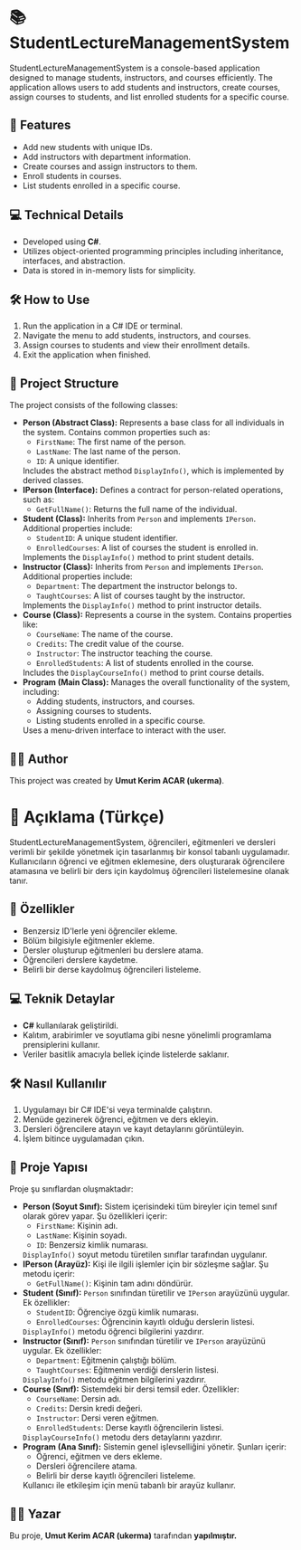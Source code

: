 <h1>📚 StudentLectureManagementSystem</h1>

<p>StudentLectureManagementSystem is a console-based application designed to manage students, instructors, and courses efficiently. The application allows users to add students and instructors, create courses, assign courses to students, and list enrolled students for a specific course.</p>

<h2>🌟 Features</h2>
<ul>
    <li> Add new students with unique IDs.</li>
    <li> Add instructors with department information.</li>
    <li> Create courses and assign instructors to them.</li>
    <li> Enroll students in courses.</li>
    <li> List students enrolled in a specific course.</li>
</ul>

<h2>💻 Technical Details</h2>
<ul>
    <li> Developed using <b>C#</b>.</li>
    <li> Utilizes object-oriented programming principles including inheritance, interfaces, and abstraction.</li>
    <li> Data is stored in in-memory lists for simplicity.</li>
</ul>

<h2>🛠️ How to Use</h2>
<ol>
    <li>Run the application in a C# IDE or terminal.</li>
    <li>Navigate the menu to add students, instructors, and courses.</li>
    <li>Assign courses to students and view their enrollment details.</li>
    <li>Exit the application when finished.</li>
</ol>

<h2>📂 Project Structure</h2>
<p>The project consists of the following classes:</p>
<ul>
    <li>
        <b>Person (Abstract Class):</b>  
        Represents a base class for all individuals in the system. Contains common properties such as:
        <ul>
            <li><code>FirstName</code>: The first name of the person.</li>
            <li><code>LastName</code>: The last name of the person.</li>
            <li><code>ID</code>: A unique identifier.</li>
        </ul>
        Includes the abstract method <code>DisplayInfo()</code>, which is implemented by derived classes.
    </li>
    <li>
        <b>IPerson (Interface):</b>  
        Defines a contract for person-related operations, such as:
        <ul>
            <li><code>GetFullName()</code>: Returns the full name of the individual.</li>
        </ul>
    </li>
    <li>
        <b>Student (Class):</b>  
        Inherits from <code>Person</code> and implements <code>IPerson</code>. Additional properties include:
        <ul>
            <li><code>StudentID</code>: A unique student identifier.</li>
            <li><code>EnrolledCourses</code>: A list of courses the student is enrolled in.</li>
        </ul>
        Implements the <code>DisplayInfo()</code> method to print student details.
    </li>
    <li>
        <b>Instructor (Class):</b>  
        Inherits from <code>Person</code> and implements <code>IPerson</code>. Additional properties include:
        <ul>
            <li><code>Department</code>: The department the instructor belongs to.</li>
            <li><code>TaughtCourses</code>: A list of courses taught by the instructor.</li>
        </ul>
        Implements the <code>DisplayInfo()</code> method to print instructor details.
    </li>
    <li>
        <b>Course (Class):</b>  
        Represents a course in the system. Contains properties like:
        <ul>
            <li><code>CourseName</code>: The name of the course.</li>
            <li><code>Credits</code>: The credit value of the course.</li>
            <li><code>Instructor</code>: The instructor teaching the course.</li>
            <li><code>EnrolledStudents</code>: A list of students enrolled in the course.</li>
        </ul>
        Includes the <code>DisplayCourseInfo()</code> method to print course details.
    </li>
    <li>
        <b>Program (Main Class):</b>  
        Manages the overall functionality of the system, including:
        <ul>
            <li>Adding students, instructors, and courses.</li>
            <li>Assigning courses to students.</li>
            <li>Listing students enrolled in a specific course.</li>
        </ul>
        Uses a menu-driven interface to interact with the user.
    </li>
</ul>

<h2>👨‍💻 Author</h2> <p> This project was created by <strong>Umut Kerim ACAR (ukerma)</strong>. </p>

<h1>📖 Açıklama (Türkçe)</h1>

<p>StudentLectureManagementSystem, öğrencileri, eğitmenleri ve dersleri verimli bir şekilde yönetmek için tasarlanmış bir konsol tabanlı uygulamadır. Kullanıcıların öğrenci ve eğitmen eklemesine, ders oluşturarak öğrencilere atamasına ve belirli bir ders için kaydolmuş öğrencileri listelemesine olanak tanır.</p>

<h2>🌟 Özellikler</h2>
<ul>
    <li> Benzersiz ID'lerle yeni öğrenciler ekleme.</li>
    <li> Bölüm bilgisiyle eğitmenler ekleme.</li>
    <li> Dersler oluşturup eğitmenleri bu derslere atama.</li>
    <li> Öğrencileri derslere kaydetme.</li>
    <li> Belirli bir derse kaydolmuş öğrencileri listeleme.</li>
</ul>

<h2>💻 Teknik Detaylar</h2>
<ul>
    <li> <b>C#</b> kullanılarak geliştirildi.</li>
    <li> Kalıtım, arabirimler ve soyutlama gibi nesne yönelimli programlama prensiplerini kullanır.</li>
    <li> Veriler basitlik amacıyla bellek içinde listelerde saklanır.</li>
</ul>

<h2>🛠️ Nasıl Kullanılır</h2>
<ol>
    <li>Uygulamayı bir C# IDE'si veya terminalde çalıştırın.</li>
    <li>Menüde gezinerek öğrenci, eğitmen ve ders ekleyin.</li>
    <li>Dersleri öğrencilere atayın ve kayıt detaylarını görüntüleyin.</li>
    <li>İşlem bitince uygulamadan çıkın.</li>
</ol>

<h2>📂 Proje Yapısı</h2>
<p>Proje şu sınıflardan oluşmaktadır:</p>
<ul>
    <li>
        <b>Person (Soyut Sınıf):</b>  
        Sistem içerisindeki tüm bireyler için temel sınıf olarak görev yapar. Şu özellikleri içerir:
        <ul>
            <li><code>FirstName</code>: Kişinin adı.</li>
            <li><code>LastName</code>: Kişinin soyadı.</li>
            <li><code>ID</code>: Benzersiz kimlik numarası.</li>
        </ul>
        <code>DisplayInfo()</code> soyut metodu türetilen sınıflar tarafından uygulanır.
    </li>
    <li>
        <b>IPerson (Arayüz):</b>  
        Kişi ile ilgili işlemler için bir sözleşme sağlar. Şu metodu içerir:
        <ul>
            <li><code>GetFullName()</code>: Kişinin tam adını döndürür.</li>
        </ul>
    </li>
    <li>
        <b>Student (Sınıf):</b>  
        <code>Person</code> sınıfından türetilir ve <code>IPerson</code> arayüzünü uygular. Ek özellikler:
        <ul>
            <li><code>StudentID</code>: Öğrenciye özgü kimlik numarası.</li>
            <li><code>EnrolledCourses</code>: Öğrencinin kayıtlı olduğu derslerin listesi.</li>
        </ul>
        <code>DisplayInfo()</code> metodu öğrenci bilgilerini yazdırır.
    </li>
    <li>
        <b>Instructor (Sınıf):</b>  
        <code>Person</code> sınıfından türetilir ve <code>IPerson</code> arayüzünü uygular. Ek özellikler:
        <ul>
            <li><code>Department</code>: Eğitmenin çalıştığı bölüm.</li>
            <li><code>TaughtCourses</code>: Eğitmenin verdiği derslerin listesi.</li>
        </ul>
        <code>DisplayInfo()</code> metodu eğitmen bilgilerini yazdırır.
    </li>
    <li>
        <b>Course (Sınıf):</b>  
        Sistemdeki bir dersi temsil eder. Özellikler:
        <ul>
            <li><code>CourseName</code>: Dersin adı.</li>
            <li><code>Credits</code>: Dersin kredi değeri.</li>
            <li><code>Instructor</code>: Dersi veren eğitmen.</li>
            <li><code>EnrolledStudents</code>: Derse kayıtlı öğrencilerin listesi.</li>
        </ul>
        <code>DisplayCourseInfo()</code> metodu ders detaylarını yazdırır.
    </li>
    <li>
        <b>Program (Ana Sınıf):</b>  
        Sistemin genel işlevselliğini yönetir. Şunları içerir:
        <ul>
            <li>Öğrenci, eğitmen ve ders ekleme.</li>
            <li>Dersleri öğrencilere atama.</li>
            <li>Belirli bir derse kayıtlı öğrencileri listeleme.</li>
        </ul>
        Kullanıcı ile etkileşim için menü tabanlı bir arayüz kullanır.
    </li>
</ul>

<h2>👨‍💻 Yazar</h2> <p> Bu proje, <strong>Umut Kerim ACAR (ukerma)</strong> tarafından <strong> yapılmıştır. </p>
